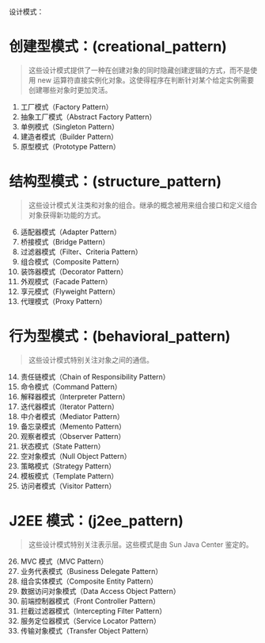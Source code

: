 设计模式：

# 创建型模式：(creational_pattern)
> 这些设计模式提供了一种在创建对象的同时隐藏创建逻辑的方式，而不是使用 new 运算符直接实例化对象。这使得程序在判断针对某个给定实例需要创建哪些对象时更加灵活。
1. 工厂模式（Factory Pattern） 
2. 抽象工厂模式（Abstract Factory Pattern） 
3. 单例模式（Singleton Pattern） 
4. 建造者模式（Builder Pattern） 
5. 原型模式（Prototype Pattern）

# 结构型模式：(structure_pattern)
> 这些设计模式关注类和对象的组合。继承的概念被用来组合接口和定义组合对象获得新功能的方式。
6. 适配器模式（Adapter Pattern） 
7. 桥接模式（Bridge Pattern） 
8. 过滤器模式（Filter、Criteria Pattern） 
9. 组合模式（Composite Pattern） 
10. 装饰器模式（Decorator Pattern） 
11. 外观模式（Facade Pattern） 
12. 享元模式（Flyweight Pattern） 
13. 代理模式（Proxy Pattern）

# 行为型模式：(behavioral_pattern)
> 这些设计模式特别关注对象之间的通信。
14. 责任链模式（Chain of Responsibility Pattern） 
15. 命令模式（Command Pattern） 
16. 解释器模式（Interpreter Pattern） 
17. 迭代器模式（Iterator Pattern） 
18. 中介者模式（Mediator Pattern） 
19. 备忘录模式（Memento Pattern） 
20. 观察者模式（Observer Pattern） 
21. 状态模式（State Pattern） 
22. 空对象模式（Null Object Pattern） 
23. 策略模式（Strategy Pattern） 
24. 模板模式（Template Pattern） 
25. 访问者模式（Visitor Pattern）

# J2EE 模式：(j2ee_pattern)
> 这些设计模式特别关注表示层。这些模式是由 Sun Java Center 鉴定的。
26. MVC 模式（MVC Pattern） 
27. 业务代表模式（Business Delegate Pattern） 
28. 组合实体模式（Composite Entity Pattern） 
29. 数据访问对象模式（Data Access Object Pattern） 
30. 前端控制器模式（Front Controller Pattern） 
31. 拦截过滤器模式（Intercepting Filter Pattern） 
32. 服务定位器模式（Service Locator Pattern） 
33. 传输对象模式（Transfer Object Pattern）